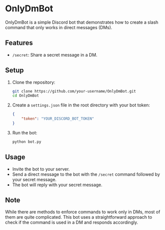 # OnlyDmBot

OnlyDmBot is a simple Discord bot that demonstrates how to create a slash command that only works in direct messages (DMs).

## Features

- `/secret`: Share a secret message in a DM.

## Setup

1. Clone the repository:
    ```bash
    git clone https://github.com/your-username/OnlyDmBot.git
    cd OnlyDmBot
    ```

2. Create a `settings.json` file in the root directory with your bot token:
    ```json
    {
        "token": "YOUR_DISCORD_BOT_TOKEN"
    }
    ```

3. Run the bot:
    ```bash
    python bot.py
    ```

## Usage

- Invite the bot to your server.
- Send a direct message to the bot with the `/secret` command followed by your secret message.
- The bot will reply with your secret message.

## Note

While there are methods to enforce commands to work only in DMs, most of them are quite complicated. This bot uses a straightforward approach to check if the command is used in a DM and responds accordingly.
